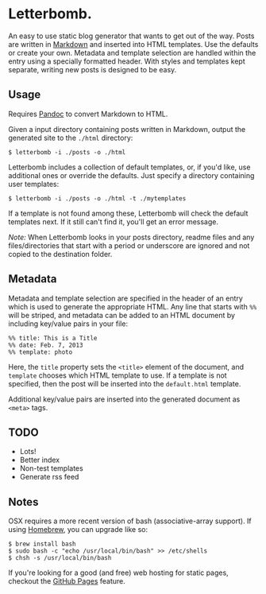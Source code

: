 # Letterbomb.

An easy to use static blog generator that wants to get out
of the way. Posts are written in [Markdown](http://daringfireball.net/projects/markdown/syntax) 
and inserted into HTML templates. Use the defaults or create
your own. Metadata and template selection are handled
within the entry using a specially formatted header. With
styles and templates kept separate, writing new posts is
designed to be easy.

## Usage

Requires [Pandoc](http://johnmacfarlane.net/pandoc/) to
convert Markdown to HTML.

Given a input directory containing posts written in
Markdown, output the generated site to the `./html` directory:

~~~
$ letterbomb -i ./posts -o ./html
~~~

Letterbomb includes a collection of default templates, or,
if you'd like, use additional ones or override the
defaults. Just specify a directory containing user
templates:

~~~
$ letterbomb -i ./posts -o ./html -t ./mytemplates
~~~

If a template is not found among these, Letterbomb will
check the default templates next. If it still can't find it,
you'll get an error message.

*Note:* When Letterbomb looks in your posts directory, readme
files and any files/directories that start with a period or
underscore are ignored and not copied to the destination folder.

## Metadata

Metadata and template selection are specified in the header
of an entry which is used to generate the appropriate
HTML. Any line that starts with `%%` will be striped, and
metadata can be added to an HTML document by including
key/value pairs in your file:

~~~
%% title: This is a Title
%% date: Feb. 7, 2013
%% template: photo
~~~

Here, the `title` property sets the `<title>` element of
the document, and `template` chooses which HTML template to
use. If a template is not specified, then the post will be
inserted into the `default.html` template.

Additional key/value pairs are inserted into the generated
document as `<meta>` tags.

## TODO

* Lots!
* Better index
* Non-test templates
* Generate rss feed

## Notes

OSX requires a more recent version of bash
(associative-array support). If using [Homebrew](http://mxcl.github.com/homebrew/),
you can upgrade like so:

~~~
$ brew install bash
$ sudo bash -c "echo /usr/local/bin/bash" >> /etc/shells
$ chsh -s /usr/local/bin/bash
~~~

If you're looking for a good (and free) web hosting for
static pages, checkout the
[GitHub Pages](http://pages.github.com/) feature.
